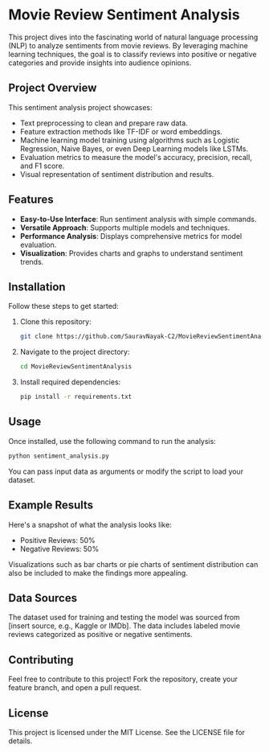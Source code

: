 # Movie Review Sentiment Analysis

This project dives into the fascinating world of natural language processing (NLP) to analyze sentiments from movie reviews. By leveraging machine learning techniques, the goal is to classify reviews into positive or negative categories and provide insights into audience opinions.

## Project Overview
This sentiment analysis project showcases:
- Text preprocessing to clean and prepare raw data.
- Feature extraction methods like TF-IDF or word embeddings.
- Machine learning model training using algorithms such as Logistic Regression, Naive Bayes, or even Deep Learning models like LSTMs.
- Evaluation metrics to measure the model's accuracy, precision, recall, and F1 score.
- Visual representation of sentiment distribution and results.

## Features
- **Easy-to-Use Interface**: Run sentiment analysis with simple commands.
- **Versatile Approach**: Supports multiple models and techniques.
- **Performance Analysis**: Displays comprehensive metrics for model evaluation.
- **Visualization**: Provides charts and graphs to understand sentiment trends.

## Installation
Follow these steps to get started:
1. Clone this repository:
   ```bash
   git clone https://github.com/SauravNayak-C2/MovieReviewSentimentAnalysis.git
   ```
2. Navigate to the project directory:
   ```bash
   cd MovieReviewSentimentAnalysis
   ```
3. Install required dependencies:
   ```bash
   pip install -r requirements.txt
   ```

## Usage
Once installed, use the following command to run the analysis:
```bash
python sentiment_analysis.py
```
You can pass input data as arguments or modify the script to load your dataset.

## Example Results
Here's a snapshot of what the analysis looks like:
- Positive Reviews: 50%
- Negative Reviews: 50%

Visualizations such as bar charts or pie charts of sentiment distribution can also be included to make the findings more appealing.

## Data Sources
The dataset used for training and testing the model was sourced from [insert source, e.g., Kaggle or IMDb]. The data includes labeled movie reviews categorized as positive or negative sentiments.

## Contributing
Feel free to contribute to this project! Fork the repository, create your feature branch, and open a pull request.

## License
This project is licensed under the MIT License. See the LICENSE file for details.
